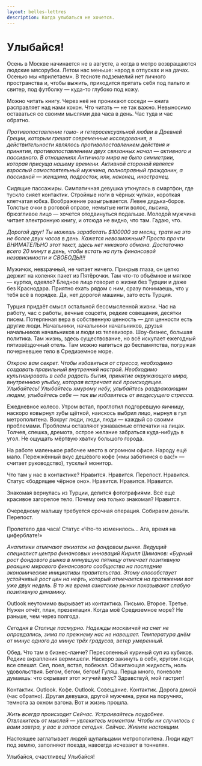 ```yaml
---
layout: belles-lettres
description: Когда улыбаться не хочется.
---
```


# Улыбайся!

Осень в Москве начинается не в августе, а когда в метро возвращаются людские мясорубки. Летом нас меньше: народ в отпусках и на дачах. Осенью мы «прилетаем». В тесноте подземелий нет личного пространства и, чтобы выжить, приходится прятать себя под пальто и свитер, под футболку — куда-то глубоко под кожу.

Можно читать книгу. Через неё не проникают соседи — книга расправляет над нами кокон. Что читать — не так важно. Невыносимо оставаться со своими мыслями два часа в день. Час туда и час обратно.

*Противопоставление гомо- и гетеросексуальной любви в Древней Греции, которым грешат современные исследования, в действительности являлось противопоставлением действия и принятия, противопоставлением двух связанных начал — активного и пассивного. В отношениях Античного мира не было симметрии, которая присуща нашему времени. Активной стороной являлся взрослый самостоятельный мужчина, полноправный гражданин, а пассивной — женщина, подросток, или, наконец, иностранец.*

Сидящие пассажиры. Симпатичная девушка уткнулась в смартфон, где тускло сияет контактик. Стройные ноги в чёрных чулках, короткая клетчатая юбка. Воображение разыгрывается. Левее дядька-боров. Толстые очки в роговой оправе, немытые нити волос, лысина, брюзгливое лицо — хочется отодвинуться подальше. Молодой мужчина читает электронную книгу, и отсюда не видно, что там. Гадаю, что.

*Дорогой друг! Ты можешь заработать $100000 за месяц, тратя на это не более двух часов в день. Кажется невозможным? Просто прочти ВНИМАТЕЛЬНО этот текст, здесь нет никакого обмана. Достаточно всего 20 минут в день, чтобы встать на путь финансовой независимости и СВОБОДЫ!!!*

Мужичок, невзрачный, не читает ничего. Прикрыв глаза, он цепко держит на коленях пакет из Пятёрочки. Там что-то объёмное и мягкое — куртка, одеяло? Бледное лицо говорит о жизни без Турции и даже без Краснодара. Приятно ехать рядом с ним, сразу понимаешь, что у тебя всё в порядке. Да, нет дорогой машины, зато есть Турция.

Турция придаёт смысл остальной бессмысленной жизни. Час на работу, час с работы, вечные соцсети, редкие совещания, десятки писем. Потерянная вера в собственную ценность — для ценности есть другие люди. Начальники, начальники начальников, друзья начальников начальников и люди из телевизора. Шоу-бизнес, большая политика. Там жизнь, здесь существование, но всё искупает ежегодный пятизвёздочный отель. Там можно напиться до беспамятства, погружая почерневшее тело в Средиземное море.

*Открою вам секрет. Чтобы избавиться от стресса, необходимо создавать правильный внутренний настрой. Необходимо культивировать в себе радость бытия, принятие окружающего мира, внутреннюю улыбку, которая встречает всё происходящее. Улыбайтесь! Улыбайтесь хмурому небу, улыбайтесь раздражающим людям, улыбайтесь себе — так вы избавитесь от вездесущего стресса.*

Ежедневное колесо. Утром встал, проглотил подгоревшую яичницу, наскоро ковырнул зубы щёткой, наискось выбрил лицо, нырнул в гул метрополитена. Вокруг люди, люди, люди — каждый со своими проблемами. Проблемы оставляют узнаваемые отпечатки на лицах. Толчея, спешка, дремота, острое желание забраться куда-нибудь в угол. Не ощущать мёртвую хватку большого города.

На работе маленькое рабочее место в огромном офисе. Народу ещё мало. Пережжённый вкус дешёвого кофе («мы заботимся о вас!» — считает руководство), тусклый монитор.

Что там у нас в контактике? Нравится. Нравится. Перепост. Нравится. Статус «бодрящее чёрное оно». Нравится. Нравится. Нравится.

Знакомая вернулась из Турции, делится фотографиями. Всё ещё красивое загорелое тело. Почему она только знакомая? Нравится.

Очередному малышу требуется срочная операция. Собираем деньги. Перепост.

Пролетело два часа! Статус «Что-то изменилось… Ага, время на циферблате!»

*Аналитики отмечают ажиотаж на фондовом рынке. Ведущий специалист центра финансовых инноваций Кирилл Шиманов: «Бурный рост фондового рынка в минувшую пятницу отмечает позитивную реакцию мирового финансового сообщества на последние экономические инициативы правительства. Этому способствует устойчивый рост цен на нефть, который отмечается на протяжении вот уже двух недель. В то же время азиатские рынки показывают слабую позитивную динамику.*

Outlook неутомимо вырывает из контактика. Письмо. Второе. Третье. Нужен отчёт, план, презентация.
Когда моё Средиземное море? Не раньше, чем через полгода.

*Сегодня в Столице пасмурно. Надежды москвичей на снег не оправдались, зима по прежнему нас не навещает. Температура днём от минус одного до минус трёх градусов, ветер умеренный.*

Обед. Что там в бизнес-ланче? Пересоленный куриный суп из кубиков. Редкие вкрапления вермишели. Наскоро закинуть в себя, кругом люди, все спешат. Сел, поел, встал, побежал.
Обжигающая жидкость, ноль удовольствия. Бегом, бегом, бегом!
Гуляш. Перца много, поневоле думаешь: что скрывает этот жгучий вкус? Здравствуй, мой гастрит!

Контактик. Outlook. Кофе. Outlook. Совещание. Контактик. Дорога домой (час обратно). Другая девушка, другой мужчина, руки на поручнях, темнота за окном вагона. Вот и жизнь прошла.

*Жить всегда происходит Сейчас. Устраивайтесь поудобнее. Отвлекитесь от мыслей — увлекитесь моментом. Чтобы ни случилось с вами завтра, у вас в запасе сегодня. Сейчас. Живите настоящим.*

Настоящее заглатывает людей щупальцами метрополитена. Люди идут под землю, заполняют поезда, навсегда исчезают в тоннелях.

Улыбайся, счастливец! Улыбайся!
